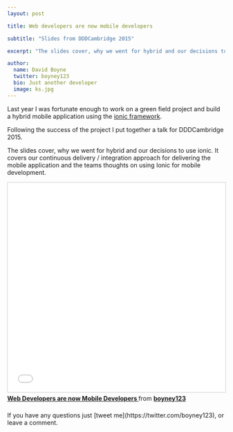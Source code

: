```yaml
---
layout: post

title: Web developers are now mobile developers

subtitle: "Slides from DDDCambridge 2015"

excerpt: "The slides cover, why we went for hybrid and our decisions to use ionic. It covers our continuous delivery / integration approach for delivering the mobile application and the teams thoughts on using Ionic for mobile development..."

author:
  name: David Boyne
  twitter: boyney123
  bio: Just another developer
  image: ks.jpg
---
```


Last year I was fortunate enough to work on a green field project and build a hybrid mobile application using the [ionic framework](http://ionicframework.com/).

Following the success of the project I put together a talk for DDDCambridge 2015.

The slides cover, why we went for hybrid and our decisions to use ionic. It covers our continuous delivery / integration approach for delivering the mobile application and the teams thoughts on using Ionic for mobile development.

<iframe src="//www.slideshare.net/slideshow/embed_code/key/Eq590dagQvcHEx" width="595" height="485" frameborder="0" marginwidth="0" marginheight="0" scrolling="no" style="border:1px solid #CCC; border-width:1px; margin-bottom:5px; max-width: 100%;" allowfullscreen> </iframe> <div style="margin-bottom:5px"> <strong> <a href="//www.slideshare.net/boyney123/web-developers-are-now-mobile-developers" title="Web Developers are now Mobile Developers " target="_blank">Web Developers are now Mobile Developers </a> </strong> from <strong><a href="//www.slideshare.net/boyney123" target="_blank">boyney123</a></strong> </div>

<br/>
If you have any questions just [tweet me](https://twitter.com/boyney123), or leave a comment.
 




